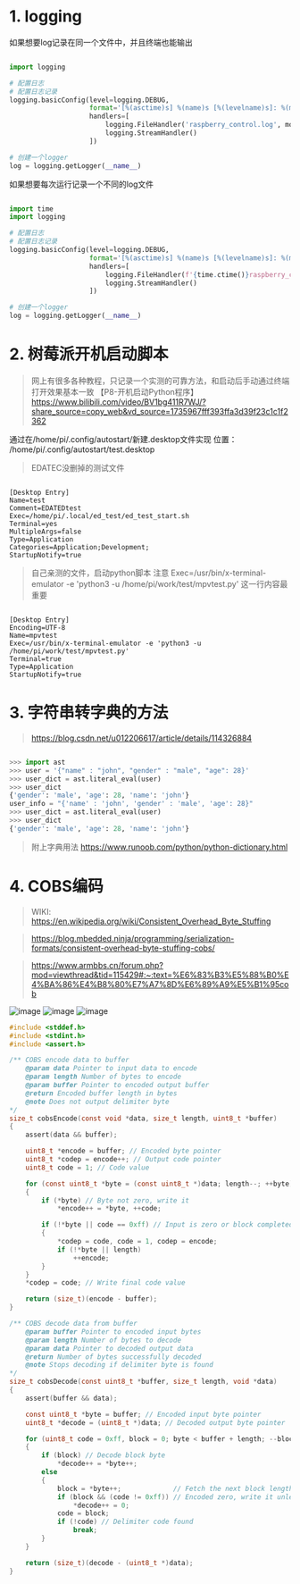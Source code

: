# 1.  logging

如果想要log记录在同一个文件中，并且终端也能输出

```python

import logging

# 配置日志
# 配置日志记录
logging.basicConfig(level=logging.DEBUG,
                    format='[%(asctime)s] %(name)s [%(levelname)s]: %(message)s',
                    handlers=[
                        logging.FileHandler('raspberry_control.log', mode='a'),
                        logging.StreamHandler()
                    ])

# 创建一个logger
log = logging.getLogger(__name__)

```

如果想要每次运行记录一个不同的log文件

```python

import time
import logging

# 配置日志
# 配置日志记录
logging.basicConfig(level=logging.DEBUG,
                    format='[%(asctime)s] %(name)s [%(levelname)s]: %(message)s',
                    handlers=[
                        logging.FileHandler(f'{time.ctime()}raspberry_control.log', mode='a'),
                        logging.StreamHandler()
                    ])

# 创建一个logger
log = logging.getLogger(__name__)

```

# 2. 树莓派开机启动脚本

> 网上有很多各种教程，只记录一个实测的可靠方法，和启动后手动通过终端打开效果基本一致
> 【P8-开机启动Python程序】 https://www.bilibili.com/video/BV1bg411R7WJ/?share_source=copy_web&vd_source=1735967fff393ffa3d39f23c1c1f2362

通过在/home/pi/.config/autostart/新建.desktop文件实现
位置：
/home/pi/.config/autostart/test.desktop

> EDATEC没删掉的测试文件

```

[Desktop Entry]
Name=test
Comment=EDATEDtest
Exec=/home/pi/.local/ed_test/ed_test_start.sh
Terminal=yes
MultipleArgs=false
Type=Application
Categories=Application;Development;
StartupNotify=true

```

> 自己亲测的文件，启动python脚本
> 注意 Exec=/usr/bin/x-terminal-emulator -e 'python3 -u /home/pi/work/test/mpvtest.py' 这一行内容最重要

```

[Desktop Entry]
Encoding=UTF-8
Name=mpvtest
Exec=/usr/bin/x-terminal-emulator -e 'python3 -u /home/pi/work/test/mpvtest.py'
Terminal=true
Type=Application
StartupNotify=true

```

# 3. 字符串转字典的方法

> https://blog.csdn.net/u012206617/article/details/114326884

```python

>>> import ast
>>> user = '{"name" : "john", "gender" : "male", "age": 28}'
>>> user_dict = ast.literal_eval(user)
>>> user_dict
{'gender': 'male', 'age': 28, 'name': 'john'}
user_info = "{'name' : 'john', 'gender' : 'male', 'age': 28}"
>>> user_dict = ast.literal_eval(user)
>>> user_dict
{'gender': 'male', 'age': 28, 'name': 'john'}

```

> 附上字典用法
> https://www.runoob.com/python/python-dictionary.html

# 4. COBS编码

> WIKI:
> https://en.wikipedia.org/wiki/Consistent_Overhead_Byte_Stuffing

> https://blog.mbedded.ninja/programming/serialization-formats/consistent-overhead-byte-stuffing-cobs/

> https://www.armbbs.cn/forum.php?mod=viewthread&tid=115429#:~:text=%E6%83%B3%E5%88%B0%E4%BA%86%E4%B8%80%E7%A7%8D%E6%89%A9%E5%B1%95cob

![image](https://github.com/user-attachments/assets/88fac755-0db4-410f-87fe-8c552347ccb9)
![image](https://github.com/user-attachments/assets/da179016-86c9-4aef-90dd-aeb10695e0f2)
![image](https://github.com/user-attachments/assets/f82fc340-e2ec-461b-833c-9a1771d64b18)

```C
#include <stddef.h>
#include <stdint.h>
#include <assert.h>

/** COBS encode data to buffer
	@param data Pointer to input data to encode
	@param length Number of bytes to encode
	@param buffer Pointer to encoded output buffer
	@return Encoded buffer length in bytes
	@note Does not output delimiter byte
*/
size_t cobsEncode(const void *data, size_t length, uint8_t *buffer)
{
	assert(data && buffer);

	uint8_t *encode = buffer; // Encoded byte pointer
	uint8_t *codep = encode++; // Output code pointer
	uint8_t code = 1; // Code value

	for (const uint8_t *byte = (const uint8_t *)data; length--; ++byte)
	{
		if (*byte) // Byte not zero, write it
			*encode++ = *byte, ++code;

		if (!*byte || code == 0xff) // Input is zero or block completed, restart
		{
			*codep = code, code = 1, codep = encode;
			if (!*byte || length)
				++encode;
		}
	}
	*codep = code; // Write final code value

	return (size_t)(encode - buffer);
}

/** COBS decode data from buffer
	@param buffer Pointer to encoded input bytes
	@param length Number of bytes to decode
	@param data Pointer to decoded output data
	@return Number of bytes successfully decoded
	@note Stops decoding if delimiter byte is found
*/
size_t cobsDecode(const uint8_t *buffer, size_t length, void *data)
{
	assert(buffer && data);

	const uint8_t *byte = buffer; // Encoded input byte pointer
	uint8_t *decode = (uint8_t *)data; // Decoded output byte pointer

	for (uint8_t code = 0xff, block = 0; byte < buffer + length; --block)
	{
		if (block) // Decode block byte
			*decode++ = *byte++;
		else
		{
			block = *byte++;             // Fetch the next block length
			if (block && (code != 0xff)) // Encoded zero, write it unless it's delimiter.
				*decode++ = 0;
			code = block;
			if (!code) // Delimiter code found
				break;
		}
	}

	return (size_t)(decode - (uint8_t *)data);
}
```